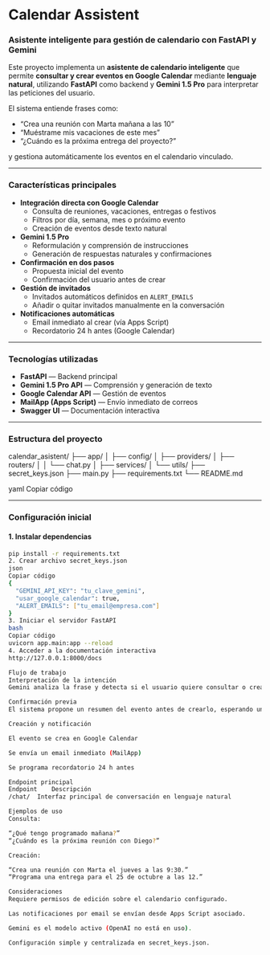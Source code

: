 # Calendar Assistent  
### Asistente inteligente para gestión de calendario con FastAPI y Gemini

Este proyecto implementa un **asistente de calendario inteligente** que permite **consultar y crear eventos en Google Calendar** mediante **lenguaje natural**, utilizando **FastAPI** como backend y **Gemini 1.5 Pro** para interpretar las peticiones del usuario.

El sistema entiende frases como:  
- “Crea una reunión con Marta mañana a las 10”  
- “Muéstrame mis vacaciones de este mes”  
- “¿Cuándo es la próxima entrega del proyecto?”  

y gestiona automáticamente los eventos en el calendario vinculado.

---

### Características principales
- **Integración directa con Google Calendar**  
  - Consulta de reuniones, vacaciones, entregas o festivos  
  - Filtros por día, semana, mes o próximo evento  
  - Creación de eventos desde texto natural  
- **Gemini 1.5 Pro**  
  - Reformulación y comprensión de instrucciones  
  - Generación de respuestas naturales y confirmaciones  
- **Confirmación en dos pasos**  
  - Propuesta inicial del evento  
  - Confirmación del usuario antes de crear  
- **Gestión de invitados**  
  - Invitados automáticos definidos en `ALERT_EMAILS`  
  - Añadir o quitar invitados manualmente en la conversación  
- **Notificaciones automáticas**  
  - Email inmediato al crear (vía Apps Script)  
  - Recordatorio 24 h antes (Google Calendar)

---

### Tecnologías utilizadas
- **FastAPI** — Backend principal  
- **Gemini 1.5 Pro API** — Comprensión y generación de texto  
- **Google Calendar API** — Gestión de eventos  
- **MailApp (Apps Script)** — Envío inmediato de correos  
- **Swagger UI** — Documentación interactiva  

---

### Estructura del proyecto
calendar_asistent/
├── app/
│ ├── config/
│ ├── providers/
│ ├── routers/
│ │ └── chat.py
│ ├── services/
│ └── utils/
├── secret_keys.json
├── main.py
├── requirements.txt
└── README.md

yaml
Copiar código

---

### Configuración inicial

#### 1. Instalar dependencias
```bash
pip install -r requirements.txt
2. Crear archivo secret_keys.json
json
Copiar código
{
  "GEMINI_API_KEY": "tu_clave_gemini",
  "usar_google_calendar": true,
  "ALERT_EMAILS": ["tu_email@empresa.com"]
}
3. Iniciar el servidor FastAPI
bash
Copiar código
uvicorn app.main:app --reload
4. Acceder a la documentación interactiva
http://127.0.0.1:8000/docs

Flujo de trabajo
Interpretación de la intención
Gemini analiza la frase y detecta si el usuario quiere consultar o crear un evento.

Confirmación previa
El sistema propone un resumen del evento antes de crearlo, esperando una respuesta del usuario (ok, vale, crear, etc.).

Creación y notificación

El evento se crea en Google Calendar

Se envía un email inmediato (MailApp)

Se programa recordatorio 24 h antes

Endpoint principal
Endpoint	Descripción
/chat/	Interfaz principal de conversación en lenguaje natural

Ejemplos de uso
Consulta:

“¿Qué tengo programado mañana?”
“¿Cuándo es la próxima reunión con Diego?”

Creación:

“Crea una reunión con Marta el jueves a las 9:30.”
“Programa una entrega para el 25 de octubre a las 12.”

Consideraciones
Requiere permisos de edición sobre el calendario configurado.

Las notificaciones por email se envían desde Apps Script asociado.

Gemini es el modelo activo (OpenAI no está en uso).

Configuración simple y centralizada en secret_keys.json.